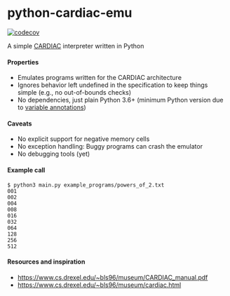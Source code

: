 # python-cardiac-emu
[![codecov](https://codecov.io/gh/weibell/python-cardiac-emu/branch/master/graph/badge.svg)](https://codecov.io/gh/weibell/python-cardiac-emu)

A simple [CARDIAC](https://en.wikipedia.org/wiki/CARDboard_Illustrative_Aid_to_Computation) interpreter written in Python


#### Properties
* Emulates programs written for the CARDIAC architecture
* Ignores behavior left undefined in the specification to keep things simple (e.g., no out-of-bounds checks)
* No dependencies, just plain Python 3.6+ (minimum Python version due to [variable annotations](https://www.python.org/dev/peps/pep-0526/))


#### Caveats
* No explicit support for negative memory cells
* No exception handling: Buggy programs can crash the emulator 
* No debugging tools (yet)


#### Example call
```commandline
$ python3 main.py example_programs/powers_of_2.txt 
001
002
004
008
016
032
064
128
256
512
```


#### Resources and inspiration
* https://www.cs.drexel.edu/~bls96/museum/CARDIAC_manual.pdf
* https://www.cs.drexel.edu/~bls96/museum/cardiac.html